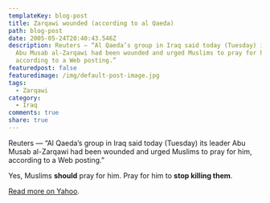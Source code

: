```yaml
---
templateKey: blog-post
title: Zarqawi wounded (according to al Qaeda)
path: blog-post
date: 2005-05-24T20:40:43.546Z
description: Reuters — “Al Qaeda’s group in Iraq said today (Tuesday) its leader
  Abu Musab al-Zarqawi had been wounded and urged Muslims to pray for him,
  according to a Web posting.”
featuredpost: false
featuredimage: /img/default-post-image.jpg
tags:
  - Zarqawi
category:
  - Iraq
comments: true
share: true
---
```

<!--StartFragment-->

Reuters — “Al Qaeda’s group in Iraq said today (Tuesday) its leader Abu Musab al-Zarqawi had been wounded and urged Muslims to pray for him, according to a Web posting.”

Yes, Muslims **should** pray for him. Pray for him to **stop killing them**.

[Read more on Yahoo](http://news.yahoo.com/news?tmpl=story&u=/nm/20050524/ts_nm/security_iraq_zarqawi_dc).

<!--EndFragment-->